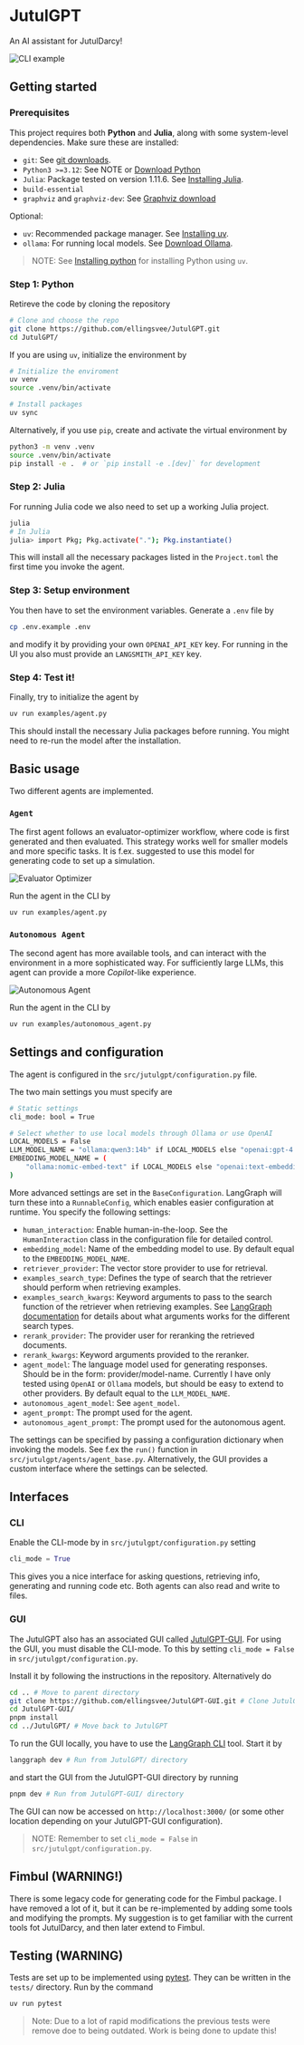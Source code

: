 # JutulGPT

An AI assistant for JutulDarcy!

![CLI example](media/cli_cropped.png "CLI example")

## Getting started

### Prerequisites

This project requires both **Python** and **Julia**, along with some system-level dependencies. Make sure these are installed:
- `git`: See [git downloads](https://git-scm.com/downloads).
- `Python3 >=3.12`: See NOTE or [Download Python](https://www.python.org/downloads/)
- `Julia`: Package tested on version 1.11.6. See [Installing Julia](https://julialang.org/install/).
- `build-essential`
- `graphviz` and `graphviz-dev`: See [Graphviz download](https://graphviz.org/download/)

Optional:
- `uv`: Recommended package manager. See [Installing uv](https://docs.astral.sh/uv/getting-started/installation/).
- `ollama`: For running local models. See [Download Ollama](https://ollama.com/download).

> NOTE: See [Installing python](https://docs.astral.sh/uv/guides/install-python/) for installing Python using `uv`. 



### Step 1: Python
Retireve the code by cloning the repository
```bash
# Clone and choose the repo
git clone https://github.com/ellingsvee/JutulGPT.git
cd JutulGPT/
```
If you are using `uv`, initialize the environment by
```bash
# Initialize the enviroment
uv venv
source .venv/bin/activate

# Install packages
uv sync
```

Alternatively, if you use `pip`, create and activate the virtual environment by
```bash
python3 -m venv .venv
source .venv/bin/activate
pip install -e .  # or `pip install -e .[dev]` for development
```
### Step 2: Julia
For running Julia code we also need to set up a working Julia project. 
```bash
julia
# In Julia
julia> import Pkg; Pkg.activate("."); Pkg.instantiate()
```
This will install all the necessary packages listed in the `Project.toml` the first time you invoke the agent.


### Step 3: Setup environment
You then have to set the environment variables. Generate a `.env` file by
```bash
cp .env.example .env
```
and modify it by providing your own `OPENAI_API_KEY` key.  For running in the UI you also must provide an `LANGSMITH_API_KEY` key.


### Step 4: Test it!

Finally, try to initialize the agent by
```bash
uv run examples/agent.py
```
This should install the necessary Julia packages before running. You might need to re-run the model after the installation.


## Basic usage
Two different agents are implemented.

### `Agent`
The first agent follows an evaluator-optimizer workflow, where code is first generated and then evaluated. This strategy works well for smaller models and more specific tasks. It is f.ex. suggested to use this model for generating code to set up a simulation.

![Evaluator Optimizer](media/Evaluator_optimizer.png "Evaluator Optimizer")

Run the agent in the CLI by
```bash
uv run examples/agent.py
```

### `Autonomous Agent`
The second agent has more available tools, and can interact with the environment in a more sophisticated way. For sufficiently large LLMs, this agent can provide a more _Copilot_-like experience.

![Autonomous Agent](media/Autonomous_Agent.png "Autonomous Agent")

Run the agent in the CLI by
```bash
uv run examples/autonomous_agent.py
```

## Settings and configuration
The agent is configured in the `src/jutulgpt/configuration.py` file.  

The two main settings you must specify are
```bash
# Static settings
cli_mode: bool = True

# Select whether to use local models through Ollama or use OpenAI
LOCAL_MODELS = False
LLM_MODEL_NAME = "ollama:qwen3:14b" if LOCAL_MODELS else "openai:gpt-4.1"
EMBEDDING_MODEL_NAME = (
    "ollama:nomic-embed-text" if LOCAL_MODELS else "openai:text-embedding-3-small"
)
```

More advanced settings are set in the `BaseConfiguration`. LangGraph will turn these into a `RunnableConfig`, which enables easier configuration at runtime.  You specify the following settings:
- `human_interaction`: Enable human-in-the-loop. See the `HumanInteraction` class in the configuration file for detailed control.
- `embedding_model`: Name of the embedding model to use. By default equal to the `EMBEDDING_MODEL_NAME`.
- `retriever_provider`: The vector store provider to use for retrieval.
- `examples_search_type`: Defines the type of search that the retriever should perform when retrieving examples.
- `examples_search_kwargs`: Keyword arguments to pass to the search function of the retriever when retrieving examples. See [LangGraph documentation](https://python.langchain.com/api_reference/chroma/vectorstores/langchain_chroma.vectorstores.Chroma.html#langchain_chroma.vectorstores.Chroma.as_retriever) for details about what arguments works for the different search types.
- `rerank_provider`: The provider user for reranking the retrieved documents.
- `rerank_kwargs`: Keyword arguments provided to the reranker.
- `agent_model`: The language model used for generating responses. Should be in the form: provider/model-name. Currently I have only tested using `OpenAI` or `Ollama` models, but should be easy to extend to other providers. By default equal to the `LLM_MODEL_NAME`.
- `autonomous_agent_model`: See `agent_model`.
- `agent_prompt`: The prompt used for the agent.
- `autonomous_agent_prompt`: The prompt used for the autonomous agent.

The settings can be specified by passing a configuration dictionary when invoking the models. See f.ex the `run()` function in `src/jutulgpt/agents/agent_base.py`. Alternatively, the GUI provides a custom interface where the settings can be selected.

## Interfaces
### CLI 

Enable the CLI-mode by in `src/jutulgpt/configuration.py` setting
```python
cli_mode = True
```
This gives you a nice interface for asking questions, retrieving info, generating and running code etc. Both agents can also read and write to files.

### GUI
The JutulGPT also has an associated GUI called [JutulGPT-GUI](https://github.com/ellingsvee/JutulGPT-GUI).  For using the GUI, you must disable the CLI-mode. To this by setting `cli_mode = False` in `src/jutulgpt/configuration.py`.

Install it by following the instructions in the repository. Alternatively do
```bash
cd .. # Move to parent directory
git clone https://github.com/ellingsvee/JutulGPT-GUI.git # Clone JutulGPT-GUI
cd JutulGPT-GUI/
pnpm install
cd ../JutulGPT/ # Move back to JutulGPT
```

To run the GUI locally, you have to use the [LangGraph CLI](https://langchain-ai.github.io/langgraph/cloud/reference/cli/) tool. Start it by
```bash
langgraph dev # Run from JutulGPT/ directory
```
and start the GUI from the JutulGPT-GUI directory by running
```bash
pnpm dev # Run from JutulGPT-GUI/ directory
```
The GUI can now be accessed on `http://localhost:3000/` (or some other location depending on your JutulGPT-GUI configuration).

> NOTE: Remember to set `cli_mode = False` in `src/jutulgpt/configuration.py`.

## Fimbul (WARNING!)
There is some legacy code for generating code for the Fimbul package. I have removed a lot of it, but it can be re-implemented by adding some tools and modifying the prompts. My suggestion is to get familiar with the current tools fot JutulDarcy, and then later extend to Fimbul.

## Testing (WARNING)
Tests are set up to be implemented using [pytest](https://docs.pytest.org/en/stable/). They can be written in the `tests/` directory. Run by the command
```bash
uv run pytest
```
> Note: Due to a lot of rapid modifications the previous tests were remove doe to being outdated. Work is being done to update this!

